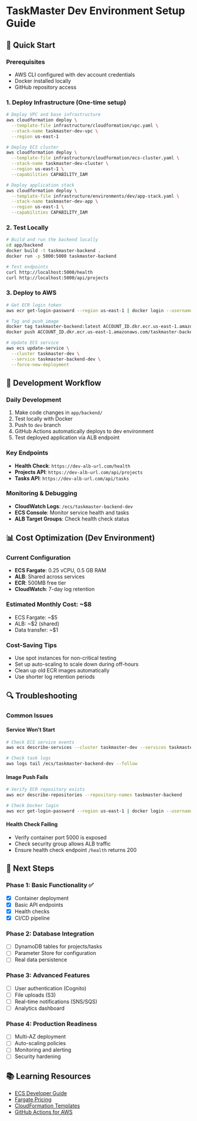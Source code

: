 # TaskMaster Dev Environment Setup Guide

## 🚀 Quick Start

### Prerequisites
- AWS CLI configured with dev account credentials
- Docker installed locally
- GitHub repository access

### 1. Deploy Infrastructure (One-time setup)

```bash
# Deploy VPC and base infrastructure
aws cloudformation deploy \
  --template-file infrastructure/cloudformation/vpc.yaml \
  --stack-name taskmaster-dev-vpc \
  --region us-east-1

# Deploy ECS cluster
aws cloudformation deploy \
  --template-file infrastructure/cloudformation/ecs-cluster.yaml \
  --stack-name taskmaster-dev-cluster \
  --region us-east-1 \
  --capabilities CAPABILITY_IAM

# Deploy application stack
aws cloudformation deploy \
  --template-file infrastructure/environments/dev/app-stack.yaml \
  --stack-name taskmaster-dev-app \
  --region us-east-1 \
  --capabilities CAPABILITY_IAM
```

### 2. Test Locally

```bash
# Build and run the backend locally
cd app/backend
docker build -t taskmaster-backend .
docker run -p 5000:5000 taskmaster-backend

# Test endpoints
curl http://localhost:5000/health
curl http://localhost:5000/api/projects
```

### 3. Deploy to AWS

```bash
# Get ECR login token
aws ecr get-login-password --region us-east-1 | docker login --username AWS --password-stdin ACCOUNT_ID.dkr.ecr.us-east-1.amazonaws.com

# Tag and push image
docker tag taskmaster-backend:latest ACCOUNT_ID.dkr.ecr.us-east-1.amazonaws.com/taskmaster-backend:latest
docker push ACCOUNT_ID.dkr.ecr.us-east-1.amazonaws.com/taskmaster-backend:latest

# Update ECS service
aws ecs update-service \
  --cluster taskmaster-dev \
  --service taskmaster-backend-dev \
  --force-new-deployment
```

## 🔧 Development Workflow

### Daily Development
1. Make code changes in `app/backend/`
2. Test locally with Docker
3. Push to `dev` branch
4. GitHub Actions automatically deploys to dev environment
5. Test deployed application via ALB endpoint

### Key Endpoints
- **Health Check**: `https://dev-alb-url.com/health`
- **Projects API**: `https://dev-alb-url.com/api/projects`
- **Tasks API**: `https://dev-alb-url.com/api/tasks`

### Monitoring & Debugging
- **CloudWatch Logs**: `/ecs/taskmaster-backend-dev`
- **ECS Console**: Monitor service health and tasks
- **ALB Target Groups**: Check health check status

## 📊 Cost Optimization (Dev Environment)

### Current Configuration
- **ECS Fargate**: 0.25 vCPU, 0.5 GB RAM
- **ALB**: Shared across services
- **ECR**: 500MB free tier
- **CloudWatch**: 7-day log retention

### Estimated Monthly Cost: ~$8
- ECS Fargate: ~$5
- ALB: ~$2 (shared)
- Data transfer: ~$1

### Cost-Saving Tips
- Use spot instances for non-critical testing
- Set up auto-scaling to scale down during off-hours
- Clean up old ECR images automatically
- Use shorter log retention periods

## 🔍 Troubleshooting

### Common Issues

#### Service Won't Start
```bash
# Check ECS service events
aws ecs describe-services --cluster taskmaster-dev --services taskmaster-backend-dev

# Check task logs
aws logs tail /ecs/taskmaster-backend-dev --follow
```

#### Image Push Fails
```bash
# Verify ECR repository exists
aws ecr describe-repositories --repository-names taskmaster-backend

# Check Docker login
aws ecr get-login-password --region us-east-1 | docker login --username AWS --password-stdin ACCOUNT_ID.dkr.ecr.us-east-1.amazonaws.com
```

#### Health Check Failing
- Verify container port 5000 is exposed
- Check security group allows ALB traffic
- Ensure health check endpoint `/health` returns 200

## 🎯 Next Steps

### Phase 1: Basic Functionality ✅
- [x] Container deployment
- [x] Basic API endpoints
- [x] Health checks
- [x] CI/CD pipeline

### Phase 2: Database Integration
- [ ] DynamoDB tables for projects/tasks
- [ ] Parameter Store for configuration
- [ ] Real data persistence

### Phase 3: Advanced Features
- [ ] User authentication (Cognito)
- [ ] File uploads (S3)
- [ ] Real-time notifications (SNS/SQS)
- [ ] Analytics dashboard

### Phase 4: Production Readiness
- [ ] Multi-AZ deployment
- [ ] Auto-scaling policies
- [ ] Monitoring and alerting
- [ ] Security hardening

## 📚 Learning Resources

- [ECS Developer Guide](https://docs.aws.amazon.com/ecs/)
- [Fargate Pricing](https://aws.amazon.com/fargate/pricing/)
- [CloudFormation Templates](https://docs.aws.amazon.com/AWSCloudFormation/latest/UserGuide/)
- [GitHub Actions for AWS](https://github.com/aws-actions)